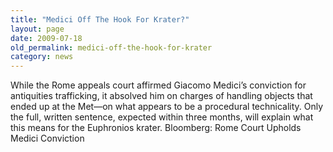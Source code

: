 ```yaml
---
title: "Medici Off The Hook For Krater?"
layout: page
date: 2009-07-18
old_permalink: medici-off-the-hook-for-krater
category: news
---
```

While the Rome appeals court affirmed Giacomo Medici’s conviction for antiquities trafficking, it absolved him on charges of handling objects that ended up at the Met—on what appears to be a procedural technicality. Only the full, written sentence, expected within three months, will explain what this means for the Euphronios krater.
Bloomberg: Rome Court Upholds Medici Conviction

